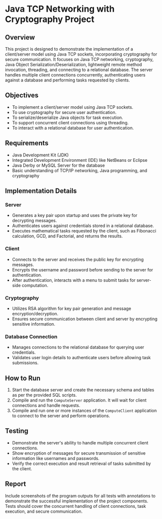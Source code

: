 # Java TCP Networking with Cryptography Project

## Overview

This project is designed to demonstrate the implementation of a client/server model using Java TCP sockets, incorporating cryptography for secure communication. It focuses on Java TCP networking, cryptography, Java Object Serialization/Deserialization, lightweight remote method invocation, threading, and connecting to a relational database. The server handles multiple client connections concurrently, authenticating users against a database and performing tasks requested by clients.

## Objectives

- To implement a client/server model using Java TCP sockets.
- To use cryptography for secure user authentication.
- To serialize/deserialize Java objects for task execution.
- To support concurrent client connections using threading.
- To interact with a relational database for user authentication.

## Requirements

- Java Development Kit (JDK)
- Integrated Development Environment (IDE) like NetBeans or Eclipse
- Java Derby or MySQL Server for the database
- Basic understanding of TCP/IP networking, Java programming, and cryptography

## Implementation Details

### Server

- Generates a key pair upon startup and uses the private key for decrypting messages.
- Authenticates users against credentials stored in a relational database.
- Executes mathematical tasks requested by the client, such as Fibonacci calculation, GCD, and Factorial, and returns the results.

### Client

- Connects to the server and receives the public key for encrypting messages.
- Encrypts the username and password before sending to the server for authentication.
- After authentication, interacts with a menu to submit tasks for server-side computation.

### Cryptography

- Utilizes RSA algorithm for key pair generation and message encryption/decryption.
- Ensures secure communication between client and server by encrypting sensitive information.

### Database Connection

- Manages connections to the relational database for querying user credentials.
- Validates user login details to authenticate users before allowing task submissions.

## How to Run

1. Start the database server and create the necessary schema and tables as per the provided SQL scripts.
2. Compile and run the `ComputeServer` application. It will wait for client connections and handle requests.
3. Compile and run one or more instances of the `ComputeClient` application to connect to the server and perform operations.

## Testing

- Demonstrate the server's ability to handle multiple concurrent client connections.
- Show encryption of messages for secure transmission of sensitive information like usernames and passwords.
- Verify the correct execution and result retrieval of tasks submitted by the client.

## Report

Include screenshots of the program outputs for all tests with annotations to demonstrate the successful implementation of the project components. Tests should cover the concurrent handling of client connections, task execution, and secure communication.

